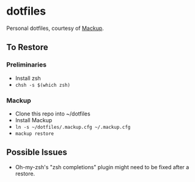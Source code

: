 # dotfiles
Personal dotfiles, courtesy of [Mackup](https://github.com/lra/mackup).

## To Restore

### Preliminaries

* Install zsh
* `chsh -s $(which zsh)`

### Mackup

* Clone this repo into ~/dotfiles
* Install Mackup
* `ln -s ~/dotfiles/.mackup.cfg ~/.mackup.cfg`
* `mackup restore`

## Possible Issues

* Oh-my-zsh's "zsh completions" plugin might need to be fixed after a restore.
